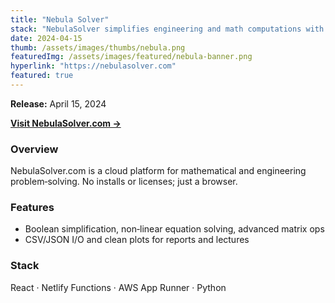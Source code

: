 ```yaml
---
title: "Nebula Solver"
stack: "NebulaSolver simplifies engineering and math computations with a web-based, installation-free platform powered by React and Python."
date: 2024-04-15
thumb: /assets/images/thumbs/nebula.png
featuredImg: /assets/images/featured/nebula-banner.png
hyperlink: "https://nebulasolver.com"
featured: true
---
```


**Release:** April 15, 2024

[**Visit NebulaSolver.com →**](https://nebulasolver.com)

### Overview
NebulaSolver.com is a cloud platform for mathematical and engineering problem‑solving. No installs or licenses; just a browser.

### Features
- Boolean simplification, non‑linear equation solving, advanced matrix ops
- CSV/JSON I/O and clean plots for reports and lectures

### Stack
React · Netlify Functions · AWS App Runner · Python
